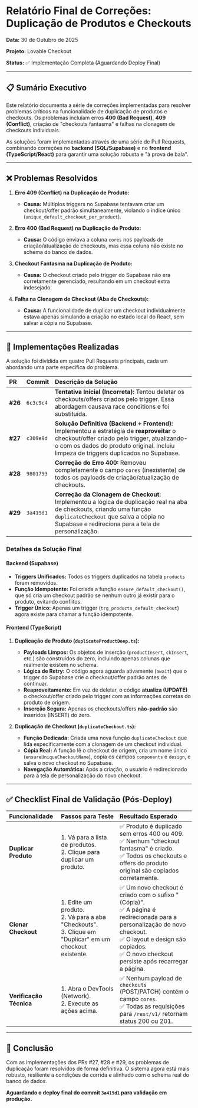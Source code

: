 # Relatório Final de Correções: Duplicação de Produtos e Checkouts

**Data:** 30 de Outubro de 2025

**Projeto:** Lovable Checkout

**Status:** ✅ Implementação Completa (Aguardando Deploy Final)

---

## 📋 Sumário Executivo

Este relatório documenta a série de correções implementadas para resolver problemas críticos na funcionalidade de duplicação de produtos e checkouts. Os problemas incluíam erros **400 (Bad Request)**, **409 (Conflict)**, criação de "checkouts fantasma" e falhas na clonagem de checkouts individuais.

As soluções foram implementadas através de uma série de Pull Requests, combinando correções no **backend (SQL/Supabase)** e no **frontend (TypeScript/React)** para garantir uma solução robusta e "à prova de bala".

---

## ❌ Problemas Resolvidos

1.  **Erro 409 (Conflict) na Duplicação de Produto:**
    -   **Causa:** Múltiplos triggers no Supabase tentavam criar um checkout/offer padrão simultaneamente, violando o índice único (`unique_default_checkout_per_product`).

2.  **Erro 400 (Bad Request) na Duplicação de Produto:**
    -   **Causa:** O código enviava a coluna `cores` nos payloads de criação/atualização de checkouts, mas essa coluna não existe no schema do banco de dados.

3.  **Checkout Fantasma na Duplicação de Produto:**
    -   **Causa:** O checkout criado pelo trigger do Supabase não era corretamente gerenciado, resultando em um checkout extra indesejado.

4.  **Falha na Clonagem de Checkout (Aba de Checkouts):**
    -   **Causa:** A funcionalidade de duplicar um checkout individualmente estava apenas simulando a criação no estado local do React, sem salvar a cópia no Supabase.

---

## 🔧 Implementações Realizadas

A solução foi dividida em quatro Pull Requests principais, cada um abordando uma parte específica do problema.

| PR | Commit | Descrição da Solução |
| :--- | :--- | :--- |
| **#26** | `6c3c9c4` | **Tentativa Inicial (Incorreta):** Tentou deletar os checkouts/offers criados pelo trigger. Essa abordagem causava race conditions e foi substituída. |
| **#27** | `c309e9d` | **Solução Definitiva (Backend + Frontend):** Implementou a estratégia de **reaproveitar** o checkout/offer criado pelo trigger, atualizando-o com os dados do produto original. Incluiu limpeza de triggers duplicados no Supabase. |
| **#28** | `9801793` | **Correção do Erro 400:** Removeu completamente o campo `cores` (inexistente) de todos os payloads de criação/atualização de checkouts. |
| **#29** | `3a419d1` | **Correção da Clonagem de Checkout:** Implementou a lógica de duplicação real na aba de checkouts, criando uma função `duplicateCheckout` que salva a cópia no Supabase e redireciona para a tela de personalização. |

### Detalhes da Solução Final

#### **Backend (Supabase)**

-   **Triggers Unificados:** Todos os triggers duplicados na tabela `products` foram removidos.
-   **Função Idempotente:** Foi criada a função `ensure_default_checkout()`, que só cria um checkout padrão se nenhum outro já existir para o produto, evitando conflitos.
-   **Trigger Único:** Apenas um trigger (`trg_products_default_checkout`) agora existe para chamar a função idempotente.

#### **Frontend (TypeScript)**

1.  **Duplicação de Produto (`duplicateProductDeep.ts`):**
    -   **Payloads Limpos:** Os objetos de inserção (`productInsert`, `ckInsert`, etc.) são construídos do zero, incluindo apenas colunas que realmente existem no schema.
    -   **Lógica de Retry:** O código agora aguarda ativamente (`await`) que o trigger do Supabase crie o checkout/offer padrão antes de continuar.
    -   **Reaproveitamento:** Em vez de deletar, o código **atualiza (UPDATE)** o checkout/offer criado pelo trigger com as informações corretas do produto de origem.
    -   **Inserção Segura:** Apenas os checkouts/offers **não-padrão** são inseridos (INSERT) do zero.

2.  **Duplicação de Checkout (`duplicateCheckout.ts`):**
    -   **Função Dedicada:** Criada uma nova função `duplicateCheckout` que lida especificamente com a clonagem de um checkout individual.
    -   **Cópia Real:** A função lê o checkout de origem, cria um nome único (`ensureUniqueCheckoutName`), copia os campos `components` e `design`, e salva o novo checkout no Supabase.
    -   **Navegação Automática:** Após a criação, o usuário é redirecionado para a tela de personalização do novo checkout.

---

## ✅ Checklist Final de Validação (Pós-Deploy)

| Funcionalidade | Passos para Teste | Resultado Esperado |
| :--- | :--- | :--- |
| **Duplicar Produto** | 1. Vá para a lista de produtos. <br> 2. Clique para duplicar um produto. | ✅ Produto é duplicado sem erros 400 ou 409. <br> ✅ Nenhum "checkout fantasma" é criado. <br> ✅ Todos os checkouts e offers do produto original são copiados corretamente. |
| **Clonar Checkout** | 1. Edite um produto. <br> 2. Vá para a aba "Checkouts". <br> 3. Clique em "Duplicar" em um checkout existente. | ✅ Um novo checkout é criado com o sufixo "(Cópia)". <br> ✅ A página é redirecionada para a personalização do novo checkout. <br> ✅ O layout e design são copiados. <br> ✅ O novo checkout persiste após recarregar a página. |
| **Verificação Técnica** | 1. Abra o DevTools (Network). <br> 2. Execute as ações acima. | ✅ Nenhum payload de `checkouts` (POST/PATCH) contém o campo `cores`. <br> ✅ Todas as requisições para `/rest/v1/` retornam status 200 ou 201. |

---

## 🚀 Conclusão

Com as implementações dos PRs #27, #28 e #29, os problemas de duplicação foram resolvidos de forma definitiva. O sistema agora está mais robusto, resiliente a condições de corrida e alinhado com o schema real do banco de dados.

**Aguardando o deploy final do commit `3a419d1` para validação em produção.**
